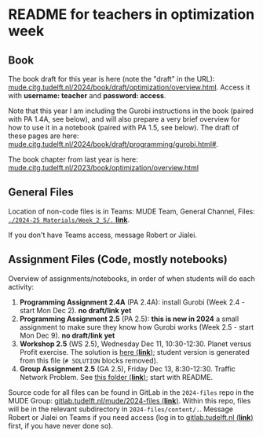 # README for teachers in optimization week

## Book

The book draft for this year is here (note the "draft" in the URL): [mude.citg.tudelft.nl/2024/book/draft/optimization/overview.html](https://mude.citg.tudelft.nl/2024/book/draft/optimization/overview.html). Access it with **username: teacher** and **password: access**.

Note that this year I am including the Gurobi instructions in the book (paired with PA 1.4A, see below), and will also prepare a very brief overview for how to use it in a notebook (paired with PA 1.5, see below). The draft of these pages are here: [mude.citg.tudelft.nl/2024/book/draft/programming/gurobi.html#](https://mude.citg.tudelft.nl/2024/book/draft/programming/gurobi.html#).

The book chapter from last year is here: [mude.citg.tudelft.nl/2023/book/optimization/overview.html](https://mude.citg.tudelft.nl/2023/book/optimization/overview.html)

## General Files

Location of non-code files is in Teams: MUDE Team, General Channel, Files: [`./2024-25 Materials/Week_2_5/.` **link**](https://tud365.sharepoint.com/:f:/r/sites/MUDE/Gedeelde%20documenten/General/2024-25%20Materials/Week_2_5?csf=1&web=1&e=wxbPmB).

If you don't have Teams access, message Robert or Jialei.

## Assignment Files (Code, mostly notebooks)


Overview of assignments/notebooks, in order of when students will do each activity:
1. **Programming Assignment 2.4A** (PA 2.4A): install Gurobi (Week 2.4 - start Mon Dec 2). **no draft/link yet**
2. **Programming Assignment 2.5** (PA 2.5): **this is new in 2024** a small assignment to make sure they know how Gurobi works (Week 2.5 - start Mon Dec 9). **no draft/link yet**
3. **Workshop 2.5** (WS 2.5), Wednesday Dec 11, 10:30-12:30. Planet versus Profit exercise. The solution is [here (**link**)](https://mude.citg.tudelft.nl/2024/files/teachers/Week_2_5/WS_2_5_solution.html); student version is generated from this file (`# SOLUTION` blocks removed).
4. **Group Assignment 2.5** (GA 2.5), Friday Dec 13, 8:30-12:30. Traffic Network Problem. See [this folder (**link**)](https://mude.citg.tudelft.nl/2024/files/teachers/GA_2_5/); start with README.

Source code for all files can be found in GitLab in the `2024-files` repo in the MUDE Group: [gitlab.tudelft.nl/mude/2024-files (**link**)](https://gitlab.tudelft.nl/mude/2024-files). Within this repo, files will be in the relevant subdirectory in `2024-files/content/.`. Message Robert or Jialei on Teams if you need access (log in to [gitlab.tudelft.nl (**link**)](https://gitlab.tudelft.nl/) first, if you have never done so).